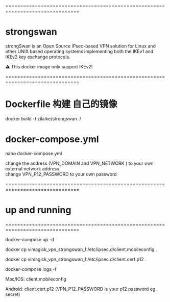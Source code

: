 
===============================================================================
# strongswan


strongSwan is an Open Source IPsec-based VPN solution for Linux and other UNIX based operating systems implementing both the IKEv1 and IKEv2 key exchange protocols.

:warning: This docker image only support IKEv2!

===============================================================================

# Dockerfile 构建 自己的镜像

docker build -t zilaike/strongswan ./


# docker-compose.yml

nano docker-compose.yml

change the address (VPN_DOMAIN  and VPN_NETWORK ) to your own external network address      
change  VPN_P12_PASSWORD to your own password
    
===============================================================================





# up and running

===============================================================================

docker-compose up -d

docker cp vimagick_vpn_strongswan_1:/etc/ipsec.d/client.mobileconfig .

docker cp vimagick_vpn_strongswan_1:/etc/ipsec.d/client.cert.p12 .

docker-compose logs -f

Mac/IOS: client.mobileconfig

Android: client.cert.p12       (VPN_P12_PASSWORD is your p12 password eg. secret)
